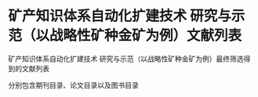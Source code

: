 
矿产知识体系自动化扩建技术 研究与示范（以战略性矿种金矿为例）文献列表
=====================================================================

矿产知识体系自动化扩建技术 研究与示范（以战略性矿种金矿为例）最终筛选得到的文献列表

分别包含期刊目录、论文目录以及图书目录
